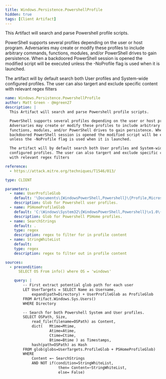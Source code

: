 ```yaml
---
title: Windows.Persistence.PowershellProfile
hidden: true
tags: [Client Artifact]
---
```


This Artifact will search and parse Powershell profile scripts.

PowerShell supports several profiles depending on the user or host program.
Adversaries may create or modify these profiles to include arbitrary commands,
functions, modules, and/or PowerShell drives to gain persistence. When a
backdoored PowerShell session is opened the modified script will be executed
unless the -NoProfile flag is used when it is launched.

The artifact will by default search both User profiles and System-wide
configured profiles. The user can also targert and exclude specific content
with relevant regex filters


```yaml
name: Windows.Persistence.PowershellProfile
author: Matt Green - @mgreen27
description: |
  This Artifact will search and parse Powershell profile scripts.

  PowerShell supports several profiles depending on the user or host program.
  Adversaries may create or modify these profiles to include arbitrary commands,
  functions, modules, and/or PowerShell drives to gain persistence. When a
  backdoored PowerShell session is opened the modified script will be executed
  unless the -NoProfile flag is used when it is launched.

  The artifact will by default search both User profiles and System-wide
  configured profiles. The user can also targert and exclude specific content
  with relevant regex filters

reference:
  - https://attack.mitre.org/techniques/T1546/013/

type: CLIENT

parameters:
  - name: UserProfileGlob
    default: '\Documents\{WindowsPowerShell,Powershell}\{Profile,Microsoft.*_profile}.ps1'
    description: Glob for Powershell user profiles.
  - name: PSHomeProfileGlob
    default: 'C:\Windows\System32\{WindowsPowerShell,Powershell}\v1.0\{Profile,Microsoft.*_profile}.ps1'
    description: Glob for Powershell PSHome profiles.
  - name: SearchStrings
    default: .
    type: regex
    description: regex to filter for in profile content
  - name: StringWhiteList
    default:
    type: regex
    description: regex to filter out in profile content

sources:
  - precondition:
      SELECT OS From info() where OS = 'windows'

    query: |
        -- First extract potential glob path for each user
        LET UserTargets = SELECT Name as Username,
            expand(path=Directory) + UserProfileGlob as ProfileGlob
        FROM Artifact.Windows.Sys.Users()
        WHERE Directory

        -- Search for both Powershell System and User profiles.
        SELECT OSPath, Size,
            read_file(filename=OSPath) as Content,
            dict(   Mtime=Mtime,
                    Atime=Atime,
                    Ctime=Ctime,
                    Btime=Btime ) as Timestamps,
            hash(path=OSPath) as Hash
        FROM glob(globs=UserTargets.ProfileGlob + PSHomeProfileGlob)
        WHERE
            Content =~ SearchStrings
            AND NOT if(condition=StringWhiteList,
                        then= Content=~StringWhiteList,
                        else= False)

```
